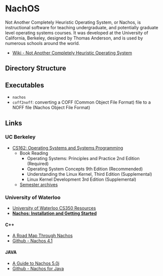 # NachOS

Not Another Completely Heuristic Operating System, or Nachos, is instructional software for teaching undergraduate, and potentially graduate level operating systems courses. It was developed at the University of California, Berkeley, designed by Thomas Anderson, and is used by numerous schools around the world.

* [Wiki - Not Another Completely Heuristic Operating System](https://en.wikipedia.org/wiki/Not_Another_Completely_Heuristic_Operating_System)

## Directory Structure

## Executables

* `nachos`
* `coff2noff`: converting a COFF (Common Object File Format) file to a NOFF file (Nachos Object File Format)

## Links

### UC Berkeley

* [CS162: Operating Systems and Systems Programming](https://cs162.eecs.berkeley.edu/)
  * Book Reading
    * Operating Systems: Principles and Practice 2nd Edition (Required)
    * Operating System Concepts 9th Edition (Recommended)
    * Understanding the Linux Kernel, Third Edition (Supplemental)
    * Linux Kernel Development 3rd Edition (Supplemental)
  * [Semester archives](https://inst.eecs.berkeley.edu/~cs162/archives.html)

### University of Waterloo

* [University of Waterloo CS350 Resources](https://www.student.cs.uwaterloo.ca/~cs350/common/)
* [**Nachos: Installation and Getting Started**](https://www.student.cs.uwaterloo.ca/~cs350/common/install.html)

#### C++

* [A Road Map Through Nachos](https://users.cs.duke.edu/~narten/110/nachos/main/main.html)
* [Github - Nachos 4.1](https://github.com/tfriedel/nachos)

#### JAVA

* [A Guide to Nachos 5.0j](http://inst.eecs.berkeley.edu/~cs162/sp07/Nachos/walk/walk.html)
* [Github - Nachos for Java](https://github.com/thinkhy/CS162/tree/master/nachos)
